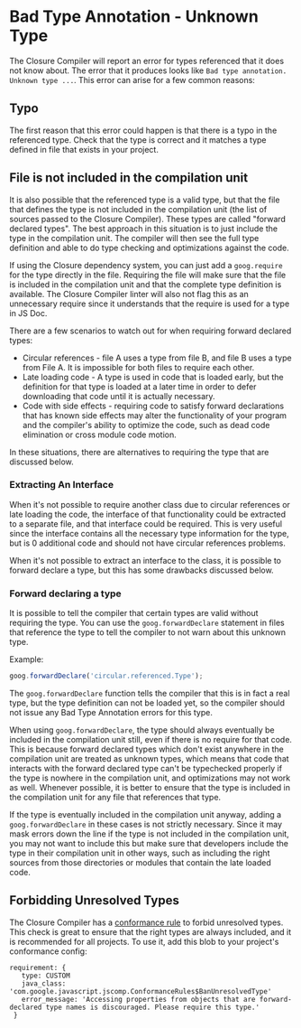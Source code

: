 # Bad Type Annotation - Unknown Type

The Closure Compiler will report an error for types referenced that it does not know about. The error that it produces looks like `Bad type annotation. Unknown type ...`. This error can arise for a few common reasons:

## Typo

The first reason that this error could happen is that there is a typo in the referenced type. Check that the type is correct and it matches a type defined in file that exists in your project.

## File is not included in the compilation unit

It is also possible that the referenced type is a valid type, but that the file that defines the type is not included in the compilation unit (the list of sources passed to the Closure Compiler). These types are called "forward declared types". The best approach in this situation is to just include the type in the compilation unit. The compiler will then see the full type definition and able to do type checking and optimizations against the code.

If using the Closure dependency system, you can just add a `goog.require` for the type directly in the file. Requiring the file will make sure that the file is included in the compilation unit and that the complete type definition is available. The Closure Compiler linter will also not flag this as an unnecessary require since it understands that the require is used for a type in JS Doc.

There are a few scenarios to watch out for when requiring forward declared types:
*  Circular references - file A uses a type from file B, and file B uses a type from File A. It is impossible for both files to require each other.
*  Late loading code - A type is used in code that is loaded early, but the definition for that type is loaded at a later time in order to defer downloading that code until it is actually necessary.
*  Code with side effects - requiring code to satisfy forward declarations that has known side effects may alter the functionality of your program and the compiler's ability to optimize the code, such as dead code elimination or cross module code motion.

In these situations, there are alternatives to requiring the type that are discussed below.

### Extracting An Interface

When it's not possible to require another class due to circular references or late loading the code, the interface of that functionality could be extracted to a separate file, and that interface could be required. This is very useful since the interface contains all the necessary type information for the type, but is 0 additional code and should not have circular references problems.

When it's not possible to extract an interface to the class, it is possible to forward declare a type, but this has some drawbacks discussed below.

### Forward declaring a type

It is possible to tell the compiler that certain types are valid without requiring the type. You can use the `goog.forwardDeclare` statement in files that reference the type to tell the compiler to not warn about this unknown type.

Example:

```javascript
goog.forwardDeclare('circular.referenced.Type');
```

The `goog.forwardDeclare` function tells the compiler that this is in fact a real type, but the type definition can not be loaded yet, so the compiler should not issue any Bad Type Annotation errors for this type.

When using `goog.forwardDeclare`, the type should always eventually be included in the compilation unit still, even if there is no require for that code. This is because forward declared types which don't exist anywhere in the compilation unit are treated as unknown types, which means that code that interacts with the forward declared type can't be typechecked properly if the type is nowhere in the compilation unit, and optimizations may not work as well. Whenever possible, it is better to ensure that the type is included in the compilation unit for any file that references that type.

If the type is eventually included in the compilation unit anyway, adding a `goog.forwardDeclare` in these cases is not strictly necessary. Since it may mask errors down the line if the type is not included in the compilation unit, you may not want to include this but make sure that developers include the type in their compilation unit in other ways, such as including the right sources from those directories or modules that contain the late loaded code.

## Forbidding Unresolved Types

The Closure Compiler has a [conformance rule](https://github.com/google/closure-compiler/wiki/JS-Conformance-Framework) to forbid unresolved types. This check is great to ensure that the right types are always included, and it is recommended for all projects. To use it, add this blob to your project's conformance config:

```
requirement: {
   type: CUSTOM
   java_class: 'com.google.javascript.jscomp.ConformanceRules$BanUnresolvedType'
   error_message: 'Accessing properties from objects that are forward-declared type names is discouraged. Please require this type.'
 }
 ```
